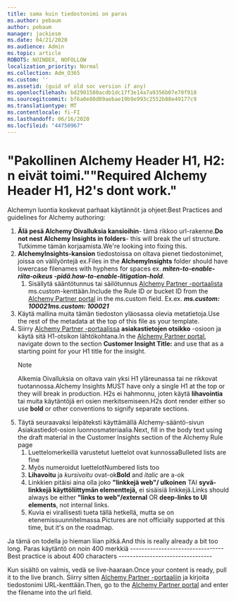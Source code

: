 ```yaml
---
title: sama kuin tiedostonimi on paras
ms.author: pebaum
author: pebaum
manager: jackiesm
ms.date: 04/21/2020
ms.audience: Admin
ms.topic: article
ROBOTS: NOINDEX, NOFOLLOW
localization_priority: Normal
ms.collection: Adm_O365
ms.custom: ''
ms.assetid: (guid of old soc version if any)
ms.openlocfilehash: bd2901580acdb1dc17f3e14a7a9356b07e70f910
ms.sourcegitcommit: bf6a0e80d09aebae19b9e993c2552b88e49177c9
ms.translationtype: MT
ms.contentlocale: fi-FI
ms.lasthandoff: 06/16/2020
ms.locfileid: "44750967"
---
```

# <a name="required-alchemy-header-h1-h2s-dont-work"></a><span data-ttu-id="819db-102">"Pakollinen Alchemy Header H1, H2: n eivät toimi."</span><span class="sxs-lookup"><span data-stu-id="819db-102">"Required Alchemy Header H1, H2's dont work."</span></span>
<span data-ttu-id="819db-103">Alchemyn luontia koskevat parhaat käytännöt ja ohjeet:</span><span class="sxs-lookup"><span data-stu-id="819db-103">Best Practices and guidelines for Alchemy authoring:</span></span>

1. <span data-ttu-id="819db-104">**Älä pesä Alchemy Oivalluksia kansioihin**- tämä rikkoo url-rakenne.</span><span class="sxs-lookup"><span data-stu-id="819db-104">**Do not nest Alchemy Insights in folders**- this will break the url structure.</span></span> <span data-ttu-id="819db-105">Tutkimme tämän korjaamista.</span><span class="sxs-lookup"><span data-stu-id="819db-105">We're looking into fixing this.</span></span>
1. <span data-ttu-id="819db-106">**AlchemyInsights-kansion** tiedostoissa on oltava pienet tiedostonimet, joissa on välilyöntejä ex.</span><span class="sxs-lookup"><span data-stu-id="819db-106">Files in the **AlchemyInsights** folder should have lowercase filenames with hyphens for spaces ex.</span></span> <span data-ttu-id="819db-107">***miten-to-enable-riita-oikeus -pidä***.</span><span class="sxs-lookup"><span data-stu-id="819db-107">***how-to-enable-litigation-hold***.</span></span>
    1. <span data-ttu-id="819db-108">Sisällytä sääntötunnus tai säilötunnus [Alchemy Partner -portaalista](https://alchemyportal.azurewebsites.net) ms.custom-kenttään.</span><span class="sxs-lookup"><span data-stu-id="819db-108">Include the Rule ID or bucket ID from the [Alchemy Partner portal](https://alchemyportal.azurewebsites.net) in the ms.custom field.</span></span> <span data-ttu-id="819db-109">Ex.</span><span class="sxs-lookup"><span data-stu-id="819db-109">ex.</span></span> <span data-ttu-id="819db-110">***ms.custom: 100021***</span><span class="sxs-lookup"><span data-stu-id="819db-110">***ms.custom: 100021***</span></span>
1. <span data-ttu-id="819db-111">Käytä mallina muita tämän tiedoston yläosassa olevia metatietoja.</span><span class="sxs-lookup"><span data-stu-id="819db-111">Use the rest of the metadata at the top of this file as your template.</span></span>
1. <span data-ttu-id="819db-112">Siirry [Alchemy Partner -portaalissa](https://alchemyportal.azurewebsites.net) **asiakastietojen otsikko** -osioon ja käytä sitä H1-otsikon lähtökohtana.</span><span class="sxs-lookup"><span data-stu-id="819db-112">In the [Alchemy Partner portal](https://alchemyportal.azurewebsites.net), navigate down to the section **Customer Insight Title:** and use that as a starting point for your H1 title for the insight.</span></span> 
    > [!NOTE]
    > <span data-ttu-id="819db-113">Alkemia Oivalluksia on oltava vain yksi H1 yläreunassa tai ne rikkovat tuotannossa.</span><span class="sxs-lookup"><span data-stu-id="819db-113">Alchemy Insights MUST have only a single H1 at the top or they will break in production.</span></span> <span data-ttu-id="819db-114">H2s ei hahmonnu, joten käytä **lihavointia** tai muita käytäntöjä eri osien merkitsemiseen.</span><span class="sxs-lookup"><span data-stu-id="819db-114">H2s dont render either so use **bold** or other conventions to signify separate sections.</span></span>
1. <span data-ttu-id="819db-115">Täytä seuraavaksi leipäteksti käyttämällä Alchemy-sääntö-sivun Asiakastiedot-osion luonnosmateriaalia.</span><span class="sxs-lookup"><span data-stu-id="819db-115">Next, fill in the body text using the draft material in the Customer Insights section of the Alchemy Rule page</span></span>
    1. <span data-ttu-id="819db-116">Luettelomerkeillä varustetut luettelot ovat kunnossa</span><span class="sxs-lookup"><span data-stu-id="819db-116">Bulleted lists are fine</span></span>
    1. <span data-ttu-id="819db-117">Myös numeroidut luettelot</span><span class="sxs-lookup"><span data-stu-id="819db-117">Numbered lists too</span></span>
    1. <span data-ttu-id="819db-118">**Lihavoitu** ja *kursivoitu* ovat-ok</span><span class="sxs-lookup"><span data-stu-id="819db-118">**Bold** and *italic* are a-ok</span></span>
    1. <span data-ttu-id="819db-119">Linkkien pitäisi aina olla joko **"linkkejä web"/ ulkoinen** TAI **syvä-linkkejä käyttöliittymän elementtejä,** ei sisäisiä linkkejä.</span><span class="sxs-lookup"><span data-stu-id="819db-119">Links should always be either **"links to web"/external** OR **deep-links to UI elements**, not internal links.</span></span>
    1. <span data-ttu-id="819db-120">Kuvia ei virallisesti tueta tällä hetkellä, mutta se on etenemissuunnitelmassa.</span><span class="sxs-lookup"><span data-stu-id="819db-120">Pictures are not officially supported at this time, but it's on the roadmap.</span></span>

<span data-ttu-id="819db-121">Ja tämä on todella jo hieman liian pitkä.</span><span class="sxs-lookup"><span data-stu-id="819db-121">And this is really already a bit too long.</span></span> <span data-ttu-id="819db-122">Paras käytäntö on noin 400 merkkiä ---------------------------------</span><span class="sxs-lookup"><span data-stu-id="819db-122">Best practice is about 400 characters ---------------------------------</span></span>

<span data-ttu-id="819db-123">Kun sisältö on valmis, vedä se live-haaraan.</span><span class="sxs-lookup"><span data-stu-id="819db-123">Once your content is ready, pull it to the live branch.</span></span> <span data-ttu-id="819db-124">Siirry sitten [Alchemy Partner -portaaliin](https://alchemyportal.azurewebsites.net) ja kirjoita tiedostonimi URL-kenttään.</span><span class="sxs-lookup"><span data-stu-id="819db-124">Then, go to the [Alchemy Partner portal](https://alchemyportal.azurewebsites.net) and enter the filename into the url field.</span></span> 
